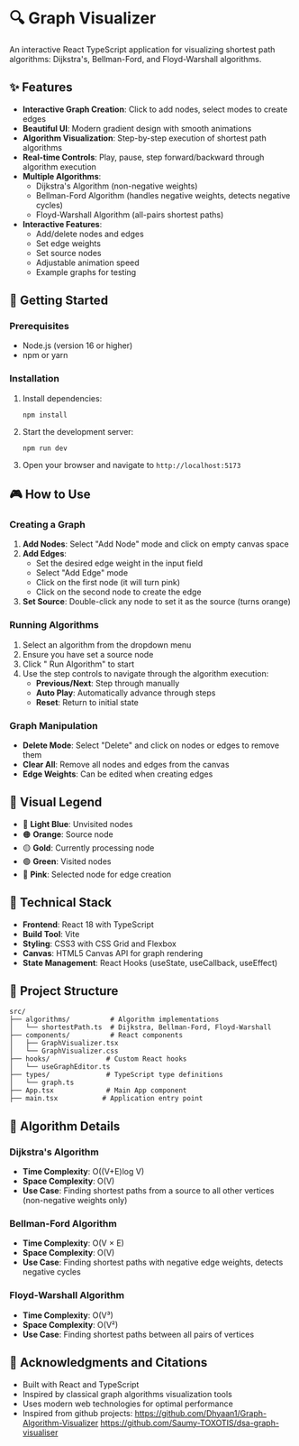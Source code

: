 # 🔍 Graph Visualizer

An interactive React TypeScript application for visualizing shortest path algorithms: Dijkstra's, Bellman-Ford, and Floyd-Warshall algorithms.

## ✨ Features

- **Interactive Graph Creation**: Click to add nodes, select modes to create edges
- **Beautiful UI**: Modern gradient design with smooth animations
- **Algorithm Visualization**: Step-by-step execution of shortest path algorithms
- **Real-time Controls**: Play, pause, step forward/backward through algorithm execution
- **Multiple Algorithms**:
  - Dijkstra's Algorithm (non-negative weights)
  - Bellman-Ford Algorithm (handles negative weights, detects negative cycles)
  - Floyd-Warshall Algorithm (all-pairs shortest paths)
- **Interactive Features**:
  - Add/delete nodes and edges
  - Set edge weights
  - Set source nodes
  - Adjustable animation speed
  - Example graphs for testing

## 🚀 Getting Started

### Prerequisites
- Node.js (version 16 or higher)
- npm or yarn

### Installation

1. Install dependencies:
   ```
   npm install
   ```
2. Start the development server:
   ```
   npm run dev
   ```

3. Open your browser and navigate to `http://localhost:5173`

## 🎮 How to Use

### Creating a Graph
1. **Add Nodes**: Select "Add Node" mode and click on empty canvas space
2. **Add Edges**: 
   - Set the desired edge weight in the input field
   - Select "Add Edge" mode
   - Click on the first node (it will turn pink)
   - Click on the second node to create the edge
3. **Set Source**: Double-click any node to set it as the source (turns orange)

### Running Algorithms
1. Select an algorithm from the dropdown menu
2. Ensure you have set a source node
3. Click " Run Algorithm" to start
4. Use the step controls to navigate through the algorithm execution:
   - **Previous/Next**: Step through manually
   - **Auto Play**: Automatically advance through steps
   - **Reset**: Return to initial state

### Graph Manipulation
- **Delete Mode**: Select "Delete" and click on nodes or edges to remove them
- **Clear All**: Remove all nodes and edges from the canvas
- **Edge Weights**: Can be edited when creating edges

## 🎨 Visual Legend

- 🔵 **Light Blue**: Unvisited nodes
- 🟠 **Orange**: Source node
- 🟡 **Gold**: Currently processing node
- 🟢 **Green**: Visited nodes
- 🩷 **Pink**: Selected node for edge creation

## 🔧 Technical Stack

- **Frontend**: React 18 with TypeScript
- **Build Tool**: Vite
- **Styling**: CSS3 with CSS Grid and Flexbox
- **Canvas**: HTML5 Canvas API for graph rendering
- **State Management**: React Hooks (useState, useCallback, useEffect)

## 📁 Project Structure

```
src/
├── algorithms/          # Algorithm implementations
│   └── shortestPath.ts  # Dijkstra, Bellman-Ford, Floyd-Warshall
├── components/          # React components
│   ├── GraphVisualizer.tsx
│   └── GraphVisualizer.css
├── hooks/              # Custom React hooks
│   └── useGraphEditor.ts
├── types/              # TypeScript type definitions
│   └── graph.ts
├── App.tsx             # Main App component
├── main.tsx           # Application entry point
```

## 🎯 Algorithm Details

### Dijkstra's Algorithm
- **Time Complexity**: O((V+E)log V)
- **Space Complexity**: O(V)
- **Use Case**: Finding shortest paths from a source to all other vertices (non-negative weights only)

### Bellman-Ford Algorithm
- **Time Complexity**: O(V × E)
- **Space Complexity**: O(V)
- **Use Case**: Finding shortest paths with negative edge weights, detects negative cycles

### Floyd-Warshall Algorithm
- **Time Complexity**: O(V³)
- **Space Complexity**: O(V²)
- **Use Case**: Finding shortest paths between all pairs of vertices

## 🙏 Acknowledgments and Citations

- Built with React and TypeScript
- Inspired by classical graph algorithms visualization tools
- Uses modern web technologies for optimal performance
- Inspired from github projects:
   https://github.com/Dhyaan1/Graph-Algorithm-Visualizer
   https://github.com/Saumy-TOXOTIS/dsa-graph-visualiser
